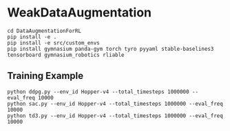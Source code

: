 # WeakDataAugmentation

```commandline
cd DataAugmentationForRL
pip install -e .
pip install -e src/custom_envs
pip install gymnasium panda-gym torch tyro pyyaml stable-baselines3 tensorboard gymnasium_robotics rliable
```

## Training Example

```commandline
python ddpg.py --env_id Hopper-v4 --total_timesteps 1000000 --eval_freq 10000 
python sac.py --env_id Hopper-v4 --total_timesteps 1000000 --eval_freq 10000 
python td3.py --env_id Hopper-v4 --total_timesteps 1000000 --eval_freq 10000 
```
